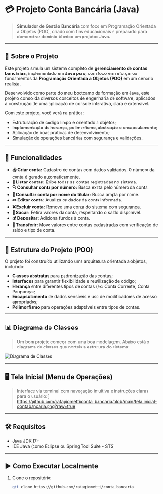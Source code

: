 # 💳 Projeto Conta Bancária (Java)

> **Simulador de Gestão Bancária** com foco em Programação Orientada a Objetos (POO), criado com fins educacionais e preparado para demonstrar domínio técnico em projetos Java.

---

## 🧠 Sobre o Projeto

Este projeto simula um sistema completo de **gerenciamento de contas bancárias**, implementado em **Java puro**, com foco em reforçar os fundamentos da **Programação Orientada a Objetos (POO)** em um cenário realista.

Desenvolvido como parte do meu bootcamp de formação em Java, este projeto consolida diversos conceitos de engenharia de software, aplicados à construção de uma aplicação de console interativa, clara e extensível.

Com este projeto, você verá na prática:

- Estruturação de código limpo e orientado a objetos;
- Implementação de herança, polimorfismo, abstração e encapsulamento;
- Aplicação de boas práticas de desenvolvimento;
- Simulação de operações bancárias com segurança e validações.

---

## 🚀 Funcionalidades

- **📥 Criar conta:** Cadastro de contas com dados validados. O número da conta é gerado automaticamente.
- **📄 Listar contas:** Exibe todas as contas registradas no sistema.
- **🔍 Consultar conta por número:** Busca exata pelo número da conta.
- **🔎 Consultar conta por nome do titular:** Busca ampla por nome.
- **✏️ Editar conta:** Atualiza os dados da conta informada.
- **❌ Excluir conta:** Remove uma conta do sistema com segurança.
- **💸 Sacar:** Retira valores da conta, respeitando o saldo disponível.
- **💰 Depositar:** Adiciona fundos à conta.
- **🔁 Transferir:** Move valores entre contas cadastradas com verificação de saldo e tipo de conta.

---

## 🧩 Estrutura do Projeto (POO)

O projeto foi construído utilizando uma arquitetura orientada a objetos, incluindo:

- **Classes abstratas** para padronização das contas;
- **Interfaces** para garantir flexibilidade e reutilização de código;
- **Herança** entre diferentes tipos de contas (ex: Conta Corrente, Conta Poupança);
- **Encapsulamento** de dados sensíveis e uso de modificadores de acesso apropriados;
- **Polimorfismo** para operações adaptáveis entre tipos de contas.

---
## 📊 Diagrama de Classes

> Um bom projeto começa com uma boa modelagem. Abaixo está o diagrama de classes que norteia a estrutura do sistema:

![Diagrama de Classes](https://www.mermaidchart.com/raw/b4b488ed-e926-4c54-9654-b04e030401d1?theme=light&version=v0.1&format=svg)



---
## 🖥️ Tela Inicial (Menu de Operações)

> Interface via terminal com navegação intuitiva e instruções claras para o usuário:[
https://github.com/rafagiometti/conta_bancaria/blob/main/tela.inicial-contabancaria.png?raw=true

---

## 🛠️ Requisitos

- Java JDK 17+
- IDE Java (como Eclipse ou Spring Tool Suite - STS)

---

## ▶️ Como Executar Localmente

1. Clone o repositório:
   ```bash
   git clone https://github.com/rafagiometti/conta_bancaria
